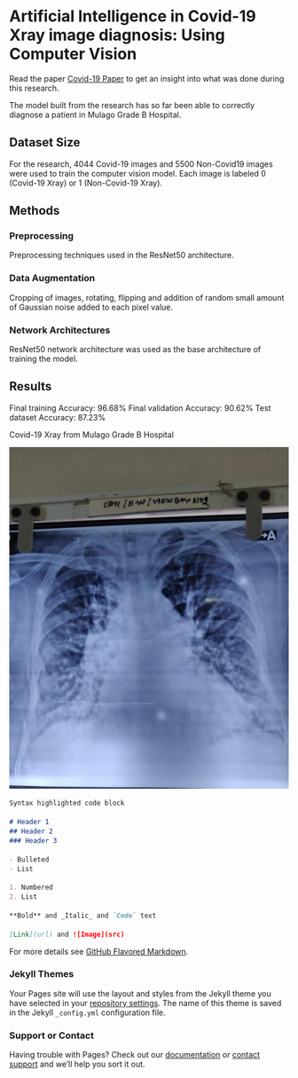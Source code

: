 # Artificial Intelligence in Covid-19 Xray image diagnosis: Using Computer Vision

Read the paper [Covid-19 Paper](https://github.com/Arnold-Caleb/arnold-caleb.github.io/blob/master/Covid-19%20Paper.pdf) to get an insight into what was done during this research.

The model built from the research has so far been able to correctly diagnose a patient in Mulago Grade B Hospital.

## Dataset Size

For the research, 4044 Covid-19 images and 5500 Non-Covid19 images were used to train the computer vision model. Each image is labeled 0 (Covid-19 Xray) or 1 (Non-Covid-19 Xray).

## Methods

### Preprocessing
Preprocessing techniques used in the ResNet50 architecture.

### Data Augmentation
Cropping of images, rotating, flipping and addition of random small amount of Gaussian noise added to each pixel value.

### Network Architectures
ResNet50 network architecture was used as the base architecture of training the model.

## Results

Final training Accuracy: 96.68%
Final validation Accuracy: 90.62%
Test dataset Accuracy: 87.23%

Covid-19 Xray from Mulago Grade B Hospital

![Covid-19 Xray](https://github.com/Arnold-Caleb/arnold-caleb.github.io/blob/master/IMG-20200920-WA0011.jpg)

```markdown
Syntax highlighted code block

# Header 1
## Header 2
### Header 3

- Bulleted
- List

1. Numbered
2. List

**Bold** and _Italic_ and `Code` text

[Link](url) and ![Image](src)
```

For more details see [GitHub Flavored Markdown](https://guides.github.com/features/mastering-markdown/).

### Jekyll Themes

Your Pages site will use the layout and styles from the Jekyll theme you have selected in your [repository settings](https://github.com/Arnold-Caleb/arnold-caleb.github.io/settings). The name of this theme is saved in the Jekyll `_config.yml` configuration file.

### Support or Contact

Having trouble with Pages? Check out our [documentation](https://docs.github.com/categories/github-pages-basics/) or [contact support](https://github.com/contact) and we’ll help you sort it out.
